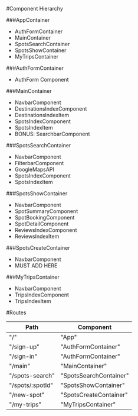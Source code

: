 #Component Hierarchy

###AppContainer

* AuthFormContainer
* MainContainer
* SpotsSearchContainer
* SpotsShowContainer
* MyTripsContainer

###AuthFormContainer

* AuthForm Component

###MainContainer

* NavbarComponent
* DestinationsIndexComponent
 * DestinationsIndexItem
* SpotsIndexComponent
 * SpotsIndexItem
* BONUS: SearchbarComponent

###SpotsSearchContainer

* NavbarComponent
* FilterbarComponent
* GoogleMapsAPI
* SpotsIndexComponent
 * SpotsIndexItem

###SpotsShowContainer

* NavbarComponent
* SpotSummaryComponent
* SpotBookingComponent
* SpotDetailComponent
* ReviewsIndexComponent
 * ReviewsIndexItem

###SpotsCreateContainer

* NavbarComponent
* MUST ADD HERE

###MyTripsContainer

* NavbarComponent
* TripsIndexComponent
 * TripsIndexItem

#Routes

| Path             | Component              |
| ---------------- | ---------------------- |
| "/"              | "App"                  |
| "/sign-up"       | "AuthFormContainer"    |
| "/sign-in"       | "AuthFormContainer"    |
| "/main"          | "MainContainer"        |
| "/spots-search"  | "SpotsSearchContainer" |
| "/spots/:spotId" | "SpotsShowContainer"   |
| "/new-spot"      | "SpotsCreateContainer" |
| "/my-trips"      | "MyTripsContainer"     |
